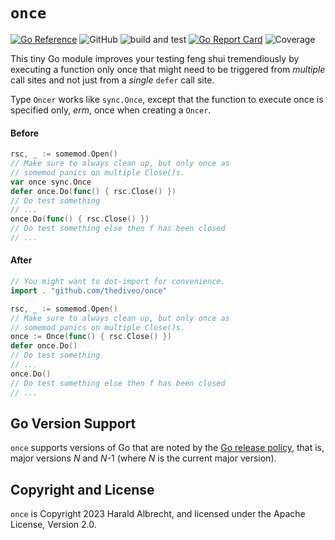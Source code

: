 # `once`

[![Go Reference](https://pkg.go.dev/badge/github.com/thediveo/once.svg)](https://pkg.go.dev/github.com/thediveo/once)
![GitHub](https://img.shields.io/github/license/thediveo/once)
![build and test](https://github.com/TheDiveO/once/workflows/build%20and%20test/badge.svg?branch=master)
[![Go Report Card](https://goreportcard.com/badge/github.com/thediveo/once)](https://goreportcard.com/report/github.com/thediveo/once)
![Coverage](https://img.shields.io/badge/Coverage-100.0%25-brightgreen)

This tiny Go module improves your testing feng shui tremendiously by executing a
function only once that might need to be triggered from _multiple_ call sites
and not just from a _single_ `defer` call site.

Type `Oncer` works like `sync.Once`, except that the function to execute once is
specified only, _erm_, once when creating a `Oncer`.


#### Before

```go
rsc, _ := somemod.Open()
// Make sure to always clean up, but only once as
// somemod panics on multiple Close()s.
var once sync.Once
defer once.Do(func() { rsc.Close() })
// Do test something
// ...
once.Do(func() { rsc.Close() })
// Do test something else then f has been closed
// ...
```

#### After

```go
// You might want to dot-import for convenience.
import . "github.com/thediveo/once"

rsc, _ := somemod.Open()
// Make sure to always clean up, but only once as
// somemod panics on multiple Close()s.
once := Once(func() { rsc.Close() })
defer once.Do()
// Do test something
// ...
once.Do()
// Do test something else then f has been closed
// ...
```

## Go Version Support

`once` supports versions of Go that are noted by the [Go release
policy](https://golang.org/doc/devel/release.html#policy), that is, major
versions _N_ and _N_-1 (where _N_ is the current major version).

## Copyright and License

`once` is Copyright 2023 Harald Albrecht, and licensed under the Apache
License, Version 2.0.
